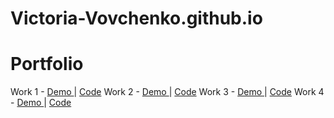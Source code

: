 # Victoria-Vovchenko.github.io
# Portfolio

Work 1  - <a href="https://habrahabr.ru/post/158235/">Demo </a> | <a href="https://habrahabr.ru/post/158235/">Code</a> 
Work 2  - <a href="https://habrahabr.ru/post/158235/">Demo </a> | <a href="https://habrahabr.ru/post/158235/">Code</a>
Work 3  - <a href="https://habrahabr.ru/post/158235/">Demo </a> | <a href="https://habrahabr.ru/post/158235/">Code</a>
Work 4  - <a href="https://habrahabr.ru/post/158235/">Demo </a> | <a href="https://habrahabr.ru/post/158235/">Code</a>
